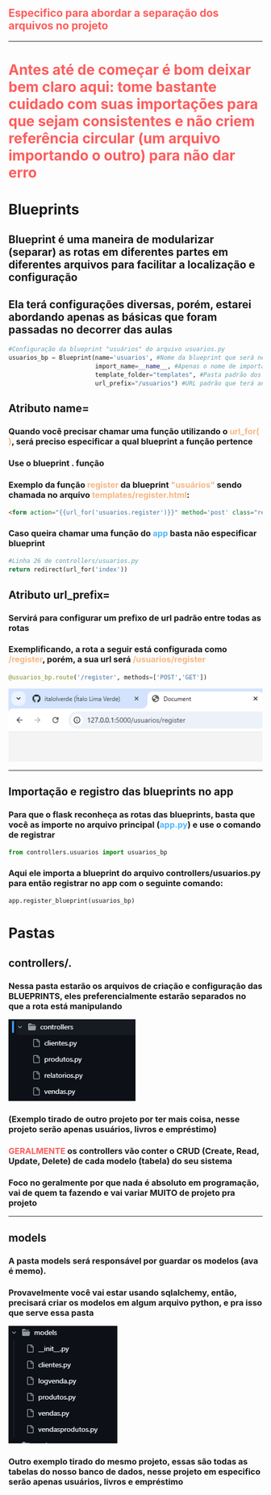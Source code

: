 ## <span style="color: #ff5c5c;">Especifico para abordar a separação dos arquivos no projeto</span>
---
# <span style="color: #ff5c5c;">Antes até de começar é bom deixar bem claro aqui: tome bastante cuidado com suas importações para que sejam consistentes e não criem referência circular (um arquivo importando o outro) para não dar erro</span>

# Blueprints
## Blueprint é uma maneira de modularizar (separar) as rotas em diferentes partes em diferentes arquivos para facilitar a localização e configuração
## Ela terá configurações diversas, porém, estarei abordando apenas as básicas que foram passadas no decorrer das aulas

```py
#Configuração da blueprint "usuários" do arquivo usuarios.py
usuarios_bp = Blueprint(name='usuarios', #Nome da blueprint que será necessário para chamar as funções dela, será exemplificado jajá
                        import_name=__name__, #Apenas o nome de importação, coloque __name__ pra ser o nome do proprio arquivo
                        template_folder="templates", #Pasta padrão dos arquivos .html dessa blueprint
                        url_prefix="/usuarios") #URL padrão que terá antes do nome das rotas, será exemplificado
```

## Atributo name=
### Quando você precisar chamar uma função utilizando o <span style="color: #f7b783;">url_for( )</span>, será preciso especificar a qual blueprint a função pertence
### Use o blueprint . função
### Exemplo da função <span style="color: #f7b783;">register</span> da blueprint  <span style="color: #f7b783;">"usuários"</span> sendo chamada no arquivo  <span style="color: #f7b783;">templates/register.html</span>:

```html
<form action="{{url_for('usuarios.register')}}" method='post' class="registro-form">
```

### Caso queira chamar uma função do <span style="color: #4fb6ff;">app</span> basta não especificar blueprint

```py
#Linha 26 de controllers/usuarios.py
return redirect(url_for('index'))
```

## Atributo url_prefix=
### Servirá para configurar um prefixo de url padrão entre todas as rotas
### Exemplificando, a rota a seguir está configurada como <span style="color: #f7b783;">/register</span>, porém, a sua url será <span style="color: #f7b783;">/usuarios/register</span>

```py
@usuarios_bp.route('/register', methods=['POST','GET'])
```

<img src="material/registerurl.png">

---

## Importação e registro das blueprints no app
### Para que o flask reconheça as rotas das blueprints, basta que você as importe no arquivo principal (<span style="color: #4fb6ff;">app.py</span>) e use o comando de registrar

```py
from controllers.usuarios import usuarios_bp
```

### Aqui ele importa a blueprint do arquivo controllers/usuarios.py para então registrar no app com o seguinte comando:

```py
app.register_blueprint(usuarios_bp)
```

# Pastas
## controllers/.
### Nessa pasta estarão os arquivos de criação e configuração das BLUEPRINTS, eles preferencialmente estarão separados no que a rota está manipulando

<img src="material/controllers.png">

### (Exemplo tirado de outro projeto por ter mais coisa, nesse projeto serão apenas usuários, livros e empréstimo)
### <span style="color: #ff5c5c;">GERALMENTE</span> os controllers vão conter o CRUD (Create, Read, Update, Delete) de cada modelo (tabela) do seu sistema
### Foco no geralmente por que nada é absoluto em programação, vai de quem ta fazendo e vai variar MUITO de projeto pra projeto

---

## models
### A pasta models será responsável por guardar os modelos (ava é memo).
### Provavelmente você vai estar usando sqlalchemy, então, precisará criar os modelos em algum arquivo python, e pra isso que serve essa pasta

<img src="material/models.png">

### Outro exemplo tirado do mesmo projeto, essas são todas as tabelas do nosso banco de dados, nesse projeto em especifico serão apenas usuários, livros e empréstimo